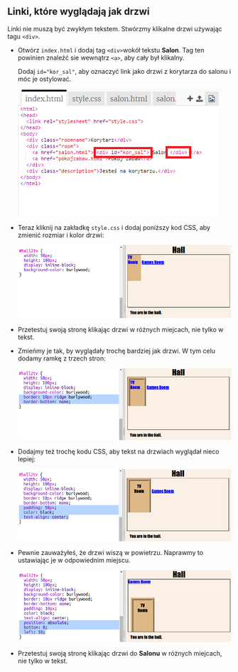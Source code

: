 ## Linki, które wyglądają jak drzwi

Linki nie muszą być zwykłym tekstem. Stwórzmy klikalne drzwi używając tagu `<div>`.

+ Otwórz `index.html` i dodaj tag `<div>`wokół tekstu **Salon**. Tag ten powinien znaleźć sie wewnątrz `<a>`, aby cały był klikalny.
    
    Dodaj `id="kor_sal"`, aby oznaczyć link jako drzwi z korytarza do salonu i móc je ostylować.
    
    ![screenshot](images/rooms-tvroom-div.png)

+ Teraz kliknij na zakładkę `style.css` i dodaj poniższy kod CSS, aby zmienić rozmiar i kolor drzwi:
    
    ![screenshot](images/rooms-door-css1.png)

+ Przetestuj swoją stronę klikając drzwi w różnych miejcach, nie tylko w tekst.

+ Zmieńmy je tak, by wyglądały trochę bardziej jak drzwi. W tym celu dodamy ramkę z trzech stron:
    
    ![screenshot](images/rooms-door-css2.png)

+ Dodajmy też trochę kodu CSS, aby tekst na drzwiach wyglądał nieco lepiej:
    
    ![screenshot](images/rooms-door-css3.png)

+ Pewnie zauważyłeś, że drzwi wiszą w powietrzu. Naprawmy to ustawiając je w odpowiednim miejscu.
    
    ![screenshot](images/rooms-door-position.png)

+ Przetestuj swoją stronę klikając drzwi do **Salonu** w różnych miejcach, nie tylko w tekst.